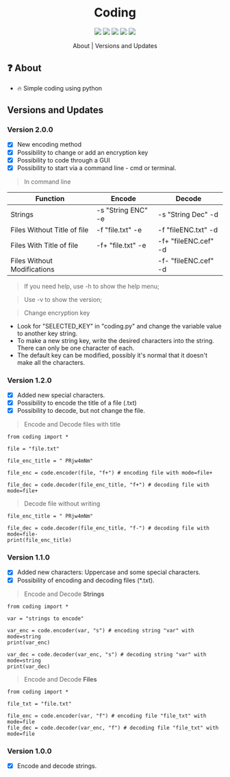 <h1 align=center>
Coding
</h1>

<p align=center>
  <img src="https://img.shields.io/github/downloads/GFS-0508/Python-Projects/total.svg">
  <img src="https://img.shields.io/github/watchers/GFS-0508/Python-Projects.svg">
  <img src="https://img.shields.io/github/stars/GFS-0508/Python-Projects.svg">
  <img src="https://img.shields.io/github/languages/count/GFS-0508/Python-Projects">
  <img src="https://img.shields.io/github/last-commit/GFS-0508/Python-Projects">
</p>

<p align=center>  
<a>About | Versions and Updates</a>
</p>
  
## :question:	 About
- :fire: Simple coding using python
  
## Versions and Updates

### Version 2.0.0

- [x] New encoding method
- [x] Possibility to change or add an encryption key
- [x] Possibility to code through a GUI
- [x] Possibility to start via a command line - cmd or terminal.

> In command line

| Function                     | Encode             | Decode              |
| -------------                | -------------      |-------------        |
| Strings                      | -s "String ENC" -e | -s "String Dec" -d  |
| Files Without Title of file  | -f "file.txt" -e   | -f "fileENC.txt" -d |
| Files With Title of file     | -f+ "file.txt" -e  | -f+ "fileENC.cef" -d|
| Files Without Modifications  |                    | -f- "fileENC.cef" -d|

> If you need help, use -h to show the help menu;

> Use -v to show the version;

> Change encryption key
- Look for "SELECTED_KEY" in "coding.py" and change the variable value to another key string.
- To make a new string key, write the desired characters into the string. There can only be one character of each.
- The default key can be modified, possibly it's normal that it doesn't make all the characters.

### Version 1.2.0

- [x] Added new special characters.
- [x] Possibility to encode the title of a file (.txt)
- [x] Possibility to decode, but not change the file.

> Encode and Decode files with title
```
from coding import *

file = "file.txt"

file_enc_title = " PRjw4mNm"

file_enc = code.encoder(file, "f+") # encoding file with mode=file+

file_dec = code.decoder(file_enc_title, "f+") # decoding file with mode=file+
```

> Decode file without writing
```
file_enc_title = " PRjw4mNm"

file_dec = code.decoder(file_enc_title, "f-") # decoding file with mode=file-
print(file_enc_title)

```

  
### Version 1.1.0
  
- [x] Added new characters: Uppercase and some special characters.
- [x] Possibility of encoding and decoding files (*.txt).
 
> Encode and Decode **Strings**
```
from coding import *

var = "strings to encode"

var_enc = code.encoder(var, "s") # encoding string "var" with mode=string
print(var_enc)

var_dec = code.decoder(var_enc, "s") # decoding string "var" with mode=string
print(var_dec)
```

> Encode and Decode **Files**
```
from coding import *
  
file_txt = "file.txt"
  
file_enc = code.encoder(var, "f") # encoding file "file_txt" with mode=file
file_dec = code.decoder(var_enc, "f") # decoding file "file_txt" with mode=file
```

### Version 1.0.0

- [x] Encode and decode strings.
  
